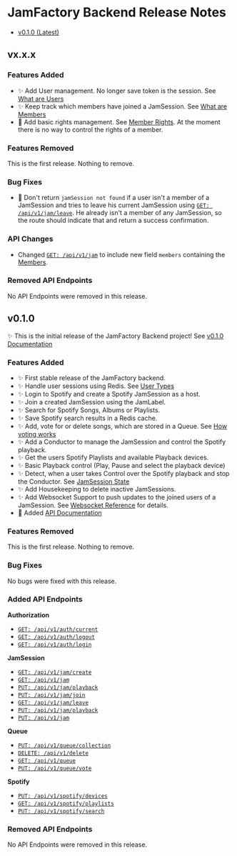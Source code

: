 # JamFactory Backend Release Notes

* [v0.1.0 (Latest)](#v010)

## vx.x.x

### Features Added

* :sparkles: Add User management. No longer save token is the session.  See [What are Users](./docs/documentation.md#what-is-a-user)
* :sparkles: Keep track which members have joined a JamSession. See [What are Members](./docs/documentation.md#what-is-a-member)
* :construction: Add basic rights management. See [Member Rights](./docs/documentation.md#member-rights). At the moment there is no way to control the rights of a member.

### Features Removed
This is the first release. Nothing to remove.

### Bug Fixes

* :bug: Don't return ``jamSession not found`` if a user isn't a member of a JamSession and tries to leave his current JamSession using [``GET: /api/v1/jam/leave``](./docs/documentation.md#5-leave-the-jamsession-currently-joined-by-the-user). He already isn't a member of any JamSession, so the route should indicate that and return a success confirmation. 

### API Changes

* Changed [``GET: /api/v1/jam``](./docs/documentation.md#2-get-the-information-of-the-jamsession-joined-by-the-user) to include new field `members` containing the [Members](./docs/documentation.md#jamsession-member).  

### Removed API Endpoints
No API Endpoints were removed in this release.


## v0.1.0

:sparkles: This is the initial release of the JamFactory Backend project!
See [v0.1.0 Documentation](./docs/documentation.md)

### Features Added
* :sparkles: First stable release of the JamFactory backend.
* :sparkles: Handle user sessions using Redis. See [User Types](./docs/documentation.md#user-types)
* :sparkles: Login to Spotify and create a Spotify JamSession as a host.
* :sparkles: Join a created JamSession using the JamLabel.
* :sparkles: Search for Spotify Songs, Albums or Playlists.
* :sparkles: Save Spotify search results in a Redis cache.
* :sparkles: Add, vote for or delete songs, which are stored in a Queue. See [How voting works](./docs/documentation.md#how-voting-works)
* :sparkles: Add a Conductor to manage the JamSession and control the Spotify playback. 
* :sparkles: Get the users Spotify Playlists and available Playback devices.
* :sparkles: Basic Playback control (Play, Pause and select the playback device)
* :sparkles: Detect, when a user takes Control over the Spotify playback and stop the Conductor. See [JamSession State](./docs/documentation.md#jamsession-state)
* :sparkles: Add Housekeeping to delete inactive JamSessions.
* :sparkles: Add Websocket Support to push updates to the joined users of a JamSession. See [Websocket Reference](./docs/documentation.md#socket-reference) for details.
* :memo: Added [API Documentation](./docs/documentation.md#api-reference)

### Features Removed
This is the first release. Nothing to remove.

### Bug Fixes
No bugs were fixed with this release.

### Added API Endpoints

**Authorization**
* [``GET: /api/v1/auth/current``](./docs/documentation.md#1-get-the-users-authorization-status)
* [``GET: /api/v1/auth/logout``](./docs/documentation.md#2-user-logout)
* [``GET: /api/v1/auth/login``](./docs/documentation.md#3-start-spotify-authorization-flow-for-user)

**JamSession**
* [``GET: /api/v1/jam/create``](./docs/documentation.md#1-create-a-new-jamsession)
* [``GET: /api/v1/jam``](./docs/documentation.md#2-get-the-information-of-the-jamsession-joined-by-the-user)
* [``PUT: /api/v1/jam/playback``](./docs/documentation.md#3-get-the-playback-of-the-jamsession-joined-by-the-user)
* [``PUT: /api/v1/jam/join``](./docs/documentation.md#4-join-an-existing-jamsession)
* [``GET: /api/v1/jam/leave``](./docs/documentation.md#5-leave-the-jamsession-currently-joined-by-the-user)
* [``PUT: /api/v1/jam/playback``](./docs/documentation.md#6-set-playback-of-the-jamsession-joined-by-the-user)
* [``PUT: /api/v1/jam``](./docs/documentation.md#7-set-the-information-of-the-jamsession-joined-by-the-user)

**Queue**
* [``PUT: /api/v1/queue/collection``](./docs/documentation.md#1-add-a-collection-to-the-queue-of-the-jamsession-joined-by-the-user)
* [``DELETE: /api/v1/delete``](./docs/documentation.md#2-delete-a-song-in-the-queue-of-the-jamsession-joined-by-the-user)
* [``GET: /api/v1/queue``](./docs/documentation.md#3-get-the-queue-of-the-jamsession-joined-by-the-user)
* [``PUT: /api/v1/queue/vote``](./docs/documentation.md#4-vote-for-a-song-in-the-queue-of-the-jamsession-joined-by-the-user)

**Spotify**
* [``PUT: /api/v1/spotify/devices``](./docs/documentation.md#1-get-the-users-available-spotify-playback-devices)
* [``GET: /api/v1/spotify/playlists``](./docs/documentation.md#2-get-the-users-available-spotify-playlists)
* [``PUT: /api/v1/spotify/search``](./docs/documentation.md#3-search-for-an-item-on-spotify)


### Removed API Endpoints

No API Endpoints were removed in this release.
